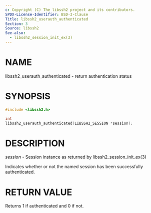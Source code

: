 ```yaml
---
c: Copyright (C) The libssh2 project and its contributors.
SPDX-License-Identifier: BSD-3-Clause
Title: libssh2_userauth_authenticated
Section: 3
Source: libssh2
See-also:
  - libssh2_session_init_ex(3)
---
```


# NAME

libssh2_userauth_authenticated - return authentication status

# SYNOPSIS

~~~c
#include <libssh2.h>

int
libssh2_userauth_authenticated(LIBSSH2_SESSION *session);
~~~

# DESCRIPTION

*session* - Session instance as returned by libssh2_session_init_ex(3)

Indicates whether or not the named session has been successfully authenticated.

# RETURN VALUE

Returns 1 if authenticated and 0 if not.
